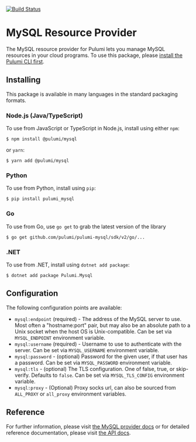 [![Build Status](https://travis-ci.com/pulumi/pulumi-mysql.svg?token=eHg7Zp5zdDDJfTjY8ejq&branch=master)](https://travis-ci.com/pulumi/pulumi-mysql)

# MySQL Resource Provider

The MySQL resource provider for Pulumi lets you manage MySQL resources in your cloud programs.  To use
this package, please [install the Pulumi CLI first](https://pulumi.io/).

## Installing

This package is available in many languages in the standard packaging formats.

### Node.js (Java/TypeScript)

To use from JavaScript or TypeScript in Node.js, install using either `npm`:

    $ npm install @pulumi/mysql

or `yarn`:

    $ yarn add @pulumi/mysql

### Python

To use from Python, install using `pip`:

    $ pip install pulumi_mysql

### Go

To use from Go, use `go get` to grab the latest version of the library

    $ go get github.com/pulumi/pulumi-mysql/sdk/v2/go/...

### .NET

To use from .NET, install using `dotnet add package`:

    $ dotnet add package Pulumi.Mysql

## Configuration

The following configuration points are available:

- `mysql:endpoint` (required) - The address of the MySQL server to use. Most often a "hostname:port" pair, but may also
  be an absolute path to a Unix socket when the host OS is Unix-compatible. Can be set via `MYSQL_ENDPOINT` environment variable.
- `mysql:username` (required) - Username to use to authenticate with the server. Can be set via `MYSQL_USERNAME` environment variable.
- `mysql:password` - (optional) Password for the given user, if that user has a password. Can be set via `MYSQL_PASSWORD` environment variable.
- `mysql:tls` - (optional) The TLS configuration. One of false, true, or skip-verify. Defaults to `false`. Can be set via
  `MYSQL_TLS_CONFIG` environment variable.
- `mysql:proxy` - (Optional) Proxy socks url, can also be sourced from `ALL_PROXY` or `all_proxy` environment variables.

## Reference

For further information, please visit [the MySQL provider docs](https://www.pulumi.com/docs/intro/cloud-providers/mysql) or for detailed reference documentation, please visit [the API docs](https://www.pulumi.com/docs/reference/pkg/mysql).

